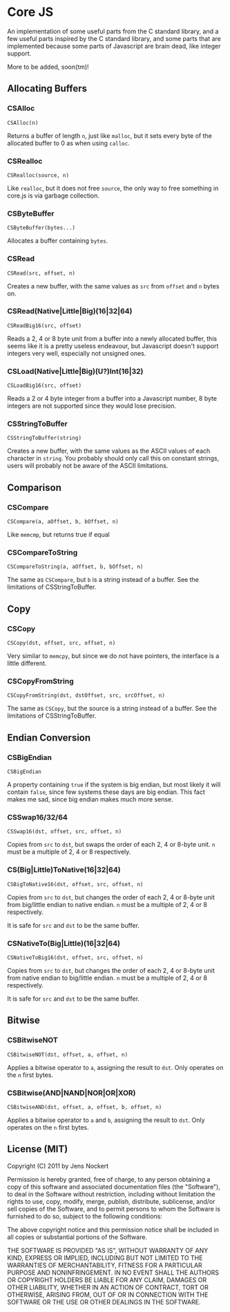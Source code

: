 Core JS
================================================================================

An implementation of some useful parts from the C standard library, and a few
useful parts inspired by the C standard library, and some parts that are
implemented because some parts of Javascript are brain dead, like integer
support.

More to be added, soon(tm)!


Allocating Buffers
--------------------------------------------------------------------------------

### CSAlloc ###

    CSAlloc(n)

Returns a buffer of length `n`, just like `malloc`, but it sets every byte of
the allocated buffer to 0 as when using `calloc`.


### CSRealloc ###

    CSRealloc(source, n)

Like `realloc`, but it does not free `source`, the only way to free something in
core.js is via garbage collection.


### CSByteBuffer ###

    CSByteBuffer(bytes...)

Allocates a buffer containing `bytes`.


### CSRead ###

    CSRead(src, offset, n)

Creates a new buffer, with the same values as `src` from `offset` and `n` bytes
on.


### CSRead(Native|Little|Big)(16|32|64) ###

    CSReadBig16(src, offset)

Reads a 2, 4 or 8 byte unit from a buffer into a newly allocated buffer, this
seems like it is a pretty useless endeavour, but Javascript doesn't support
integers very well, especially not unsigned ones.


### CSLoad(Native|Little|Big)(U?)Int(16|32) ###

    CSLoadBig16(src, offset)

Reads a 2 or 4 byte integer from a buffer into a Javascript number, 8 byte integers are not supported since they would lose precision.


### CSStringToBuffer ###

    CSStringToBuffer(string)

Creates a new buffer, with the same values as the ASCII values of each character
in `string`. You probably should only call this on constant strings, users will
probably not be aware of the ASCII limitations.


Comparison
--------------------------------------------------------------------------------

### CSCompare ###

    CSCompare(a, aOffset, b, bOffset, n)

Like `memcmp`, but returns true if equal


### CSCompareToString ###

    CSCompareToString(a, aOffset, b, bOffset, n)

The same as `CSCompare`, but `b` is a string instead of a buffer. See the
limitations of CSStringToBuffer.


Copy
--------------------------------------------------------------------------------

### CSCopy ###

    CSCopy(dst, offset, src, offset, n)

Very similar to `memcpy`, but since we do not have pointers, the interface is
a little different.


### CSCopyFromString ###

    CSCopyFromString(dst, dstOffset, src, srcOffset, n)

The same as `CSCopy`, but the source is a string instead of a buffer. See the
limitations of CSStringToBuffer.


Endian Conversion
--------------------------------------------------------------------------------

### CSBigEndian ###

    CSBigEndian

A property containing `true` if the system is big endian, but most likely it
will contain `false`, since few systems these days are big endian. This fact
makes me sad, since big endian makes much more sense.


### CSSwap16/32/64 ###

    CSSwap16(dst, offset, src, offset, n)

Copies from `src` to `dst`, but swaps the order of each 2, 4 or 8-byte unit. `n`
must be a multiple of 2, 4 or 8 respectively.


### CS(Big|Little)ToNative(16|32|64) ###

    CSBigToNative16(dst, offset, src, offset, n)

Copies from `src` to `dst`, but changes the order of each 2, 4 or 8-byte unit
from big/little endian to native endian. `n` must be a multiple of 2, 4 or 8
respectively.

It is safe for `src` and `dst` to be the same buffer.


### CSNativeTo(Big|Little)(16|32|64) ###

    CSNativeToBig16(dst, offset, src, offset, n)

Copies from `src` to `dst`, but changes the order of each 2, 4 or 8-byte unit
from native endian to big/little endian. `n` must be a multiple of 2, 4 or 8
respectively.

It is safe for `src` and `dst` to be the same buffer.


Bitwise
-------------------------------------------------------------------------------

### CSBitwiseNOT ###

    CSBitwiseNOT(dst, offset, a, offset, n)

Applies a bitwise operator to `a`, assigning the result to `dst`. Only operates
on the `n` first bytes.


### CSBitwise(AND|NAND|NOR|OR|XOR) ###

    CSBitwiseAND(dst, offset, a, offset, b, offset, n)

Applies a bitwise operator to `a` and `b`, assigning the result to `dst`. Only
operates on the `n` first bytes.


License (MIT)
-------------------------------------------------------------------------------

Copyright (C) 2011 by Jens Nockert

Permission is hereby granted, free of charge, to any person obtaining a copy
of this software and associated documentation files (the "Software"), to deal
in the Software without restriction, including without limitation the rights
to use, copy, modify, merge, publish, distribute, sublicense, and/or sell
copies of the Software, and to permit persons to whom the Software is
furnished to do so, subject to the following conditions:

The above copyright notice and this permission notice shall be included in
all copies or substantial portions of the Software.

THE SOFTWARE IS PROVIDED "AS IS", WITHOUT WARRANTY OF ANY KIND, EXPRESS OR
IMPLIED, INCLUDING BUT NOT LIMITED TO THE WARRANTIES OF MERCHANTABILITY,
FITNESS FOR A PARTICULAR PURPOSE AND NONINFRINGEMENT. IN NO EVENT SHALL THE
AUTHORS OR COPYRIGHT HOLDERS BE LIABLE FOR ANY CLAIM, DAMAGES OR OTHER
LIABILITY, WHETHER IN AN ACTION OF CONTRACT, TORT OR OTHERWISE, ARISING FROM,
OUT OF OR IN CONNECTION WITH THE SOFTWARE OR THE USE OR OTHER DEALINGS IN
THE SOFTWARE.
